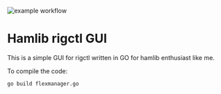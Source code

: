 ![example workflow](https://github.com/github/docs/actions/workflows/go.yml/badge.svg)
# Hamlib rigctl GUI
This is a simple GUI for rigctl written in GO for hamlib enthusiast like me.

To compile the code:
```
go build flexmanager.go
```
